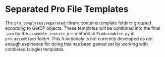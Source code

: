 # Separated Pro File Templates

The `pro_templates\separated` library contains template folders grouped according to GetDP
objects. These templates will be combined into the final `.pro` by the `assemble_seprate_pro` method in `ProAssembler.py` in
`pro_assemblers` folder. This functionaly is not currently developed as not enough expirience for doing this has been gained yet by working with combined (single) templates.